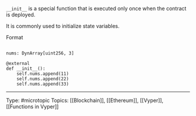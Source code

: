 `__init__` is a special function that is executed only once when the contract is deployed.

It is commonly used to initialize state variables.

Format
```Vyper

nums: DynArray[uint256, 3]

@external
def __init__():
	self.nums.append(11)
	self.nums.append(22)
	self.nums.append(33)

```
___
Type: #microtopic 
Topics: [[Blockchain]], [[Ethereum]], [[Vyper]], [[Functions in Vyper]]

